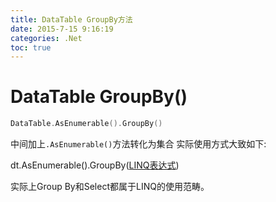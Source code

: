 ```yaml
---
title: DataTable GroupBy方法
date: 2015-7-15 9:16:19
categories: .Net
toc: true
---
```


# DataTable GroupBy()
``` c
DataTable.AsEnumerable().GroupBy()
```
中间加上`.AsEnumerable()`方法转化为集合
实际使用方式大致如下:

dt.AsEnumerable().GroupBy([LINQ表达式](/2016/01/26/LINQ/))

实际上Group By和Select都属于LINQ的使用范畴。
